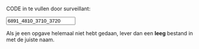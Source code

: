 CODE in te vullen door surveillant:

<input type="text" name="form[code]" required value="6891_4810_3710_3720">

Als je een opgave helemaal niet hebt gedaan, lever dan een **leeg** bestand in met de juiste naam.
